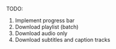 TODO: 
1. Implement progress bar 
2. Download playlist (batch)
3. Download audio only 
4. Download subtitles and caption tracks
